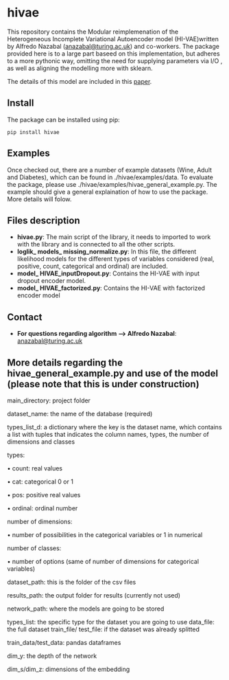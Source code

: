 # hivae

This repository contains the Modular reimplemenation of the Heterogeneous Incomplete Variational Autoencoder model (HI-VAE)written by Alfredo Nazabal (anazabal@turing.ac.uk) and co-workers.
The package provided here is to a large part baseed on this implementation, but adheres to a more pythonic way, omitting the need for supplying parameters via I/O , as well as aligning the modelling more with sklearn.


The details of this model are included in this [paper](https://arxiv.org/abs/1807.03653). 

## Install

The package can be installed using pip:

```pip install hivae```


## Examples

Once checked out, there are a number of example datasets (Wine, Adult and Diabetes), which can be found in ./hivae/examples/data. To evaluate the package, please use ./hivae/examples/hivae_general_example.py. The example should give a general explaination of how to use the package. More details will folow.


## Files description

* **hivae.py**: The main script of the library, it needs to imported to work with the library and is connected to all the other scripts.
* **loglik_ models_ missing_normalize.py**: In this file, the different likelihood models for the different types of variables considered (real, positive, count, categorical and ordinal) are included.
* **model_ HIVAE_inputDropout.py**: Contains the HI-VAE with input dropout encoder model.
* **model_ HIVAE_factorized.py**: Contains the HI-VAE with factorized encoder model

## Contact

* **For questions regarding algorithm --> Alfredo Nazabal**: anazabal@turing.ac.uk

## More details regarding the hivae_general_example.py and use of the model (please note that this is under construction)

main_directory: project folder

dataset_name: the name of the database (required)

types_list_d: a dictionary where the key is the dataset name, which contains a list with tuples that indicates the column names, types, the number of dimensions and classes 

types:

•	count: real values

•	cat: categorical 0 or 1

•	pos: positive real values

•	ordinal: ordinal number

number of dimensions:

•	number of possibilities in the categorical variables or 1 in numerical

number of classes:

•	number of options (same of number of dimensions for categorical variables)

dataset_path: this is the folder of the csv files

results_path: the output folder for results (currently not used)

network_path: where the models are going to be stored

types_list: the specific type for the dataset you are going to use
data_file: the full dataset
train_file/ test_file: if the dataset was already splitted

train_data/test_data: pandas dataframes

dim_y: the depth of the network

dim_s/dim_z: dimensions of the embedding
